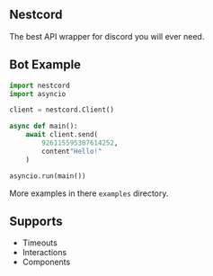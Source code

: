 ## Nestcord

The best API wrapper for discord you will ever need.


## Bot Example
```py
import nestcord
import asyncio

client = nestcord.Client()

async def main():
    await client.send(
        926115595307614252,
        content"Hello!"
    )

asyncio.run(main())
```

More examples in there `examples` directory.

## Supports
- Timeouts
- Interactions
- Components
